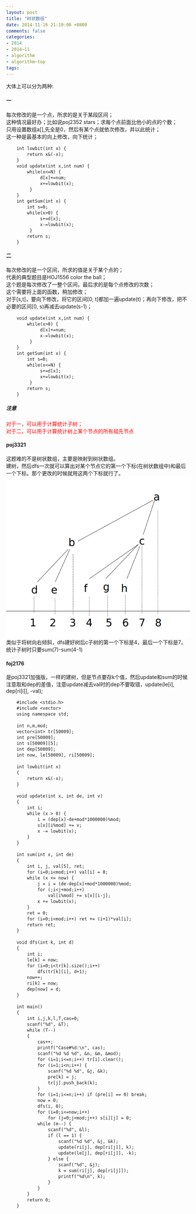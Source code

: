 ```yaml
---
layout: post
title: "树状数组"
date: 2014-11-16 21:19:00 +0800
comments: false
categories:
- 2014
- 2014~11
- algorithm
- algorithm~top
tags:
---
```

大体上可以分为两种:
#### 一
每次修改的是一个点，所求的是关于某段区间；  
这种情况最好办；比如说poj2352 stars；求每个点前面比他小的点的个数；  
只用设置数组a[],先全是0，然后有某个点就依次修改，并以此统计；  
这一种是最基本的向上修改，向下统计；  
```
	int lowbit(int x) {
		return x&(-x);
	}
	void update(int x,int num) {
		while(x<=N) {
			 d[x]+=num;
			 x+=lowbit(x);
		 }
	}
	int getSum(int x) {
		int s=0;
		while(x>0) {
			 s+=d[x];
			 x-=lowbit(x);
		 }
		return s;
	}
```
<!--more-->
#### 二
每次修改的是一个区间，所求的值是关于某个点的；  
代表的典型题目是HOJ1556 color the ball；  
这个题是每次修改了一整个区间，最后求的是每个点修改的次数；  
这个需要将上面的函数，稍加修改；  
对于[s,t]，要向下修改，将它的区间[0, t]都加一遍update(t)；再向下修改，把不必要的区间[0, s)再减去update(s-1)；
```
	void update(int x,int num) {
		while(x>0) {
			 d[x]+=num;
			 x-=lowbit(x);
		 }
	}
	int getSum(int x) {
		int s=0;
		while(x<=N) {
			 s+=d[x];
			 x+=lowbit(x);
		 }
		return s;
	}
```
##### 注意
<div style="color:red">
对于一，可以用于计算统计子树；</br>
对于二，可以用于计算统计树上某个节点的所有祖先节点
</div>

#### poj3321
这题难的不是树状数组，主要是映射到树状数组。  
建树，然后dfs一次就可以算出对某个节点它的第一个下标(在树状数组中)和最后一个下标。那个更改的时候就用这两个下标就行了。  
![](/images/alg/20141116.png)  
类似于将树向右倾斜，dfs建好树后c子树的第一个下标是4，最后一个下标是7。统计子树时只要sum(7)-sum(4-1)
#### foj2176
是poj3321加强版，一样的建树，但是节点要存k个值，然后update和sum的时候注意取和dep的差值，注意update减去val时的dep不要取错，update(le[i], dep[ri[i]], -val);

```
	#include <stdio.h>
	#include <vector>
	using namespace std;

	int n,m,mod;
	vector<int> tr[50009];
	int pre[50009];
	int s[50009][5];
	int dep[50009];
	int now, le[50009], ri[50009];

	int lowbit(int x)
	{
		return x&(-x);
	}

	void update(int x, int de, int v)
	{
		int i;
		while (x > 0) {
			i = (dep[x]-de+mod*1000000)%mod;
			s[x][i%mod] += v;
			x -= lowbit(x);
		}
	}

	int sum(int x, int de)
	{
		int i, j, val[5], ret;
		for (i=0;i<mod;i++) val[i] = 0;
		while (x <= now) {
			j = i = (de-dep[x]+mod*1000000)%mod;
			for (;i<j+mod;i++)
				val[i%mod] += s[x][i-j];
			x += lowbit(x);
		}
		ret = 0;
		for (i=0;i<mod;i++) ret += (i+1)*val[i];
		return ret;
	}

	void dfs(int k, int d)
	{
		int i;
		le[k] = now;
		for (i=0;i<tr[k].size();i++)
			dfs(tr[k][i], d+1);
		now++;
		ri[k] = now;
		dep[now] = d;
	}

	int main()
	{
		int i,j,k,l,T,cas=0;
		scanf("%d", &T);
		while (T--)
		{
			cas++;
			printf("Case#%d:\n", cas);
			scanf("%d %d %d", &n, &m, &mod);
			for (i=1;i<=n;i++) tr[i].clear();
			for (i=1;i<n;i++) {
				scanf("%d %d", &j, &k);
				pre[k] = j;
				tr[j].push_back(k);
			}
			for (i=1;i<=n;i++) if (pre[i] == 0) break;
			now = 0;
			dfs(i, 0);
			for (i=0;i<=now;i++)
				for (j=0;j<mod;j++) s[i][j] = 0;
			while (m--) {
				scanf("%d", &l);
				if (l == 1) {
					scanf("%d %d", &j, &k);
					update(ri[j], dep[ri[j]], k);
					update(le[j], dep[ri[j]], -k);
				} else {
					scanf("%d", &j);
					k = sum(ri[j], dep[ri[j]]);
					printf("%d\n", k);
				}
			}
		}
		return 0;
	}
```


